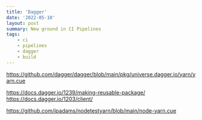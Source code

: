 ```yaml
---
title: 'Dagger'
date: '2022-05-10'
layout: post
summary: New ground in CI Pipelines
tags:
    - ci
    - pipelines
    - dagger
    - build
---
```

https://github.com/dagger/dagger/blob/main/pkg/universe.dagger.io/yarn/yarn.cue

https://docs.dagger.io/1239/making-reusable-package/
https://docs.dagger.io/1203/client/


https://github.com/jpadams/nodetestyarn/blob/main/node-yarn.cue